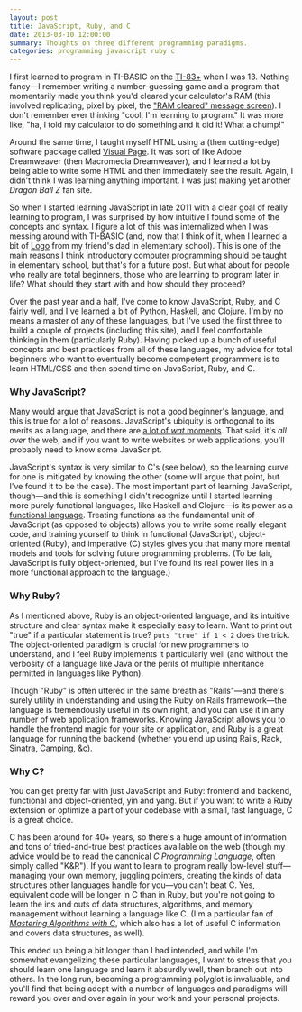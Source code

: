 ```yaml
---
layout: post
title: JavaScript, Ruby, and C
date: 2013-03-10 12:00:00
summary: Thoughts on three different programming paradigms.
categories: programming javascript ruby c
---
```


I first learned to program in TI-BASIC on the [TI-83+](http://en.wikipedia.org/wiki/TI-83_series#TI-83_Plus) when I was 13. Nothing fancy&mdash;I remember writing a number-guessing game and a program that momentarily made you think you'd cleared your calculator's RAM (this involved replicating, pixel by pixel, the ["RAM cleared" message screen](http://farm9.staticflickr.com/8299/7891559170_6714f7f40e.jpg)). I don't remember ever thinking "cool, I'm learning to program." It was more like, "ha, I told my calculator to do something and it did it! What a chump!"

Around the same time, I taught myself HTML using a (then cutting-edge) software package called [Visual Page](http://www.amazon.com/Symantec-Visual-Page/dp/B000I9QL7O). It was sort of like Adobe Dreamweaver (then Macromedia Dreamweaver), and I learned a lot by being able to write some HTML and then immediately see the result. Again, I didn't think I was learning anything important. I was just making yet another *Dragon Ball Z* fan site.

So when I started learning JavaScript in late 2011 with a clear goal of really learning to program, I was surprised by how intuitive I found some of the concepts and syntax. I figure a lot of this was internalized when I was messing around with TI-BASIC (and, now that I think of it, when I learned a bit of [Logo](http://en.wikipedia.org/wiki/Logo_(programming_language)) from my friend's dad in elementary school). This is one of the main reasons I think introductory computer programming should be taught in elementary school, but that's for a future post. But what about for people who really are total beginners, those who are learning to program later in life? What should they start with and how should they proceed?

Over the past year and a half, I've come to know JavaScript, Ruby, and C fairly well, and I've learned a bit of Python, Haskell, and Clojure. I'm by no means a master of any of these languages, but I've used the first three to build a couple of projects (including this site), and I feel comfortable thinking in them (particularly Ruby). Having picked up a bunch of useful concepts and best practices from all of these languages, my advice for total beginners who want to eventually become competent programmers is to learn HTML/CSS and then spend time on JavaScript, Ruby, and C.

### Why JavaScript?
Many would argue that JavaScript is not a good beginner's language, and this is true for a lot of reasons. JavaScript's ubiquity is orthogonal to its merits as a language, and there are [a lot of *wat* moments](https://www.destroyallsoftware.com/talks/wat). That said, it's *all over* the web, and if you want to write websites or web applications, you'll probably need to know some JavaScript.

JavaScript's syntax is very similar to C's (see below), so the learning curve for one is mitigated by knowing the other (some will argue that point, but I've found it to be the case). The most important part of learning JavaScript, though&mdash;and this is something I didn't recognize until I started learning more purely functional languages, like Haskell and Clojure&mdash;is its power as a [functional language](http://en.wikipedia.org/wiki/Functional_programming). Treating functions as the fundamental unit of JavaScript (as opposed to objects) allows you to write some really elegant code, and training yourself to think in functional (JavaScript), object-oriented (Ruby), and imperative &#40;C) styles gives you that many more mental models and tools for solving future programming problems. (To be fair, JavaScript is fully object-oriented, but I've found its real power lies in a more functional approach to the language.)

### Why Ruby?
As I mentioned above, Ruby is an object-oriented language, and its intuitive structure and clear syntax make it especially easy to learn. Want to print out "true" if a particular statement is true? `puts "true" if 1 < 2` does the trick. The object-oriented paradigm is crucial for new programmers to understand, and I feel Ruby implements it particularly well (and without the verbosity of a language like Java or the perils of multiple inheritance permitted in languages like Python).

Though "Ruby" is often uttered in the same breath as "Rails"&mdash;and there's surely utility in understanding and using the Ruby on Rails framework&mdash;the language is tremendously useful in its own right, and you can use it in any number of web application frameworks. Knowing JavaScript allows you to handle the frontend magic for your site or application, and Ruby is a great language for running the backend (whether you end up using Rails, Rack, Sinatra, Camping, &amp;c).

### Why C?
You can get pretty far with just JavaScript and Ruby: frontend and backend, functional and object-oriented, yin and yang. But if you want to write a Ruby extension or optimize a part of your codebase with a small, fast language, C is a great choice.

C has been around for 40+ years, so there's a huge amount of information and tons of tried-and-true best practices available on the web (though my advice would be to read the canonical *C Programming Language*, often simply called "K&R"). If you want to learn to program really low-level stuff&mdash;managing your own memory, juggling pointers, creating the kinds of data structures other languages handle for you&mdash;you can't beat C. Yes, equivalent code will be longer in C than in Ruby, but you're not going to learn the ins and outs of data structures, algorithms, and memory management without learning a language like C. (I'm a particular fan of [*Mastering Algorithms with C*](http://www.amazon.com/Mastering-Algorithms-C-Kyle-Loudon/dp/1565924533), which also has a lot of useful C information and covers data structures, as well).

This ended up being a bit longer than I had intended, and while I'm somewhat evangelizing these particular languages, I want to stress that you should learn one language and learn it absurdly well, then branch out into others. In the long run, becoming a programming polyglot is invaluable, and you'll find that being adept with a number of languages and paradigms will reward you over and over again in your work and your personal projects.
